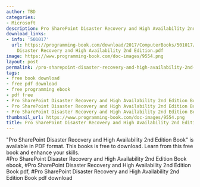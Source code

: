 ```yaml
---
author: TBD
categories:
- Microsoft
description: Pro SharePoint Disaster Recovery and High Availability 2nd Edition Book
download_links:
- info: '501017'
  url: https://programming-book.com/download/2017/ComputerBooks/501017/Pro SharePoint
    Disaster Recovery and High Availability 2nd Edition.pdf
image: https://www.programming-book.com/doc-images/9554.png
layout: post
permalink: /pro-sharepoint-disaster-recovery-and-high-availability-2nd-edition-book.html
tags:
- free book download
- free pdf download
- free programming ebook
- pdf free
- Pro SharePoint Disaster Recovery and High Availability 2nd Edition Book ebook
- Pro SharePoint Disaster Recovery and High Availability 2nd Edition Book pdf
- Pro SharePoint Disaster Recovery and High Availability 2nd Edition Book pdf download
thumbnail_url: https://www.programming-book.com/doc-images/9554.png
title: Pro SharePoint Disaster Recovery and High Availability 2nd Edition Book
---
```


 
<div class="item-desc text-justify">
  "Pro SharePoint Disaster Recovery and High Availability 2nd Edition Book" is available in PDF format. This books is free to download. Learn from this free book and enhance your skills.
  <br>
  #Pro SharePoint Disaster Recovery and High Availability 2nd Edition Book ebook, #Pro SharePoint Disaster Recovery and High Availability 2nd Edition Book pdf, #Pro SharePoint Disaster Recovery and High Availability 2nd Edition Book pdf download
</div>
